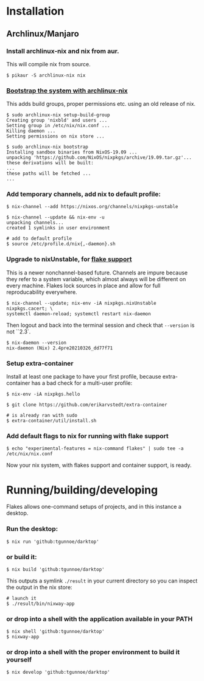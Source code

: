 # Installation

## Archlinux/Manjaro

### Install archlinux-nix and nix from aur.
This will compile nix from source.
```
$ pikaur -S archlinux-nix nix
```

### [Bootstrap the system with archlinux-nix](https://wiki.archlinux.org/index.php/Nix#Installation_using_archlinux-nix)

This adds build groups, proper permissions etc. using an old release of nix.

```
$ sudo archlinux-nix setup-build-group
Creating group 'nixbld' and users ...
Setting group in /etc/nix/nix.conf ...
Killing daemon ...
Setting permissions on nix store ...

$ sudo archlinux-nix bootstrap
Installing sandbox binaries from NixOS-19.09 ...
unpacking 'https://github.com/NixOS/nixpkgs/archive/19.09.tar.gz'...
these derivations will be built:
...
these paths will be fetched ...
...
```


### Add temporary channels, add nix to default profile:
```
$ nix-channel --add https://nixos.org/channels/nixpkgs-unstable

$ nix-channel --update && nix-env -u
unpacking channels...
created 1 symlinks in user environment

# add to default profile
$ source /etc/profile.d/nix{,-daemon}.sh
```


### Upgrade to nixUnstable, for  [ flake support](https://nixos.wiki/wiki/Flakes)

This is a newer nonchannel-based future. Channels are impure because they refer
to a system variable, which almost always will be different on every machine.
Flakes lock sources in place and allow for full reproducability everywhere.

```
$ nix-channel --update; nix-env -iA nixpkgs.nixUnstable nixpkgs.cacert; \
systemctl daemon-reload; systemctl restart nix-daemon
```

Then logout and back into the terminal session and check that `--version` is not ``2.3`.
```
$ nix-daemon --version
nix-daemon (Nix) 2.4pre20210326_dd77f71
```


### Setup extra-container

Install at least one package to have your first profile, because extra-container
has a bad check for a multi-user profile:

```
$ nix-env -iA nixpkgs.hello

$ git clone https://github.com/erikarvstedt/extra-container

# is already ran with sudo
$ extra-container/util/install.sh
```

### Add default flags to nix for running with flake support
```
$ echo "experimental-features = nix-command flakes" | sudo tee -a /etc/nix/nix.conf
```

Now your nix system, with flakes support and container support, is ready.


# Running/building/developing

Flakes allows one-command setups of projects, and in this instance a desktop.

### Run the desktop:

```
$ nix run 'github:tgunnoe/darktop'
```


### or build it:

```
$ nix build 'github:tgunnoe/darktop'
```

This outputs a symlink `./result` in your current directory so you can inspect the output in the nix store:

```
# launch it
$ ./result/bin/nixway-app
```


### or drop into a shell with the application available in your PATH

```
$ nix shell 'github:tgunnoe/darktop'
$ nixway-app
```


### or drop into a shell with the proper environment to build it yourself

```
$ nix develop 'github:tgunnoe/darktop'
```
